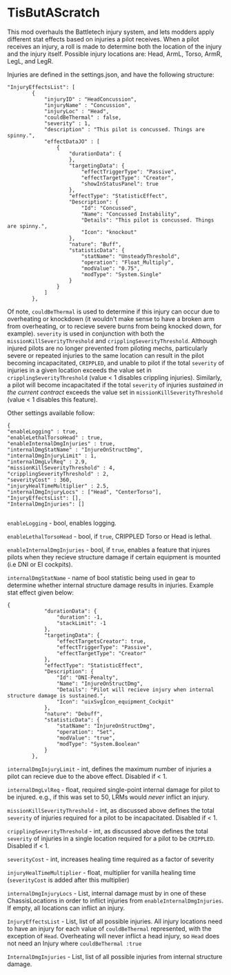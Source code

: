 # TisButAScratch

This mod overhauls the Battletech injury system, and lets modders apply different stat effects based on injuries a pilot receives. When a pilot receives an injury, a roll is made to determine both the location of the injury and the injury itself. Possible injury locations are: Head, ArmL, Torso, ArmR, LegL, and LegR.

Injuries are defined in the settings.json, and have the following structure:
```
"InjuryEffectsList": [
		{
			"injuryID" : "HeadConcussion",
			"injuryName" : "Concussion",
			"injuryLoc" : "Head",
			"couldBeThermal" : false,
			"severity" : 1,
			"description" : "This pilot is concussed. Things are spinny.",
			"effectDataJO" : [
				{
					"durationData": {
					},
					"targetingData": {
						"effectTriggerType": "Passive",
						"effectTargetType": "Creator",
						"showInStatusPanel": true
					},
					"effectType": "StatisticEffect",
					"Description": {
						"Id": "Concussed",
						"Name": "Concussed Instability",
						"Details": "This pilot is concussed. Things are spinny.",
						"Icon": "knockout"
					},
					"nature": "Buff",
					"statisticData": {
						"statName": "UnsteadyThreshold",
						"operation": "Float_Multiply",
						"modValue": "0.75",
						"modType": "System.Single"
					}
				}
			]
		},
```

Of note, `couldBeThermal` is used to determine if this injury can occur due to overheating or knockdown (it wouldn't make sense to have a broken arm from overheating, or to recieve severe burns from being knocked down, for example). `severity` is used in conjunction with both the `missionKillSeverityThreshold` and `cripplingSeverityThreshold`. Although injured pilots are no longer prevented from piloting mechs, particularly severe or repeated injuries to the same location can result in the pilot becoming incapacitated, `CRIPPLED`, and unable to pilot if the total `severity` of injuries in a given location exceeds the value set in `cripplingSeverityThreshold` (value < 1 disables crippling injuries). Similarly, a pilot will become incapacitated if the total `severity` of injuries <i>sustained in the current contract</i> exceeds the value set in `missionKillSeverityThreshold` (value < 1 disables this feature).

Other settings available follow:

```
{
"enableLogging" : true,
"enableLethalTorsoHead" : true,
"enableInternalDmgInjuries" : true,
"internalDmgStatName" : "InjureOnStructDmg",
"internalDmgInjuryLimit" : 1,
"internalDmgLvlReq" : 2.9,
"missionKillSeverityThreshold" : 4,
"cripplingSeverityThreshold" : 2,
"severityCost" : 360,
"injuryHealTimeMultiplier" : 2.5,	
"internalDmgInjuryLocs" : ["Head", "CenterTorso"],
"InjuryEffectsList": [],
"InternalDmgInjuries": []
    
```

`enableLogging` - bool, enables logging.

`enableLethalTorsoHead` - bool, if `true`, CRIPPLED Torso or Head is lethal.

`enableInternalDmgInjuries` - bool, if `true`, enables a feature that injures pilots when they recieve structure damage if certain equipment is mounted (i.e DNI or EI cockpits).

`internalDmgStatName` - name of bool statistic being used in gear to determine whether internal structure damage results in injuries. Example stat effect given below: 

```
{
            "durationData": {
                "duration": -1,
                "stackLimit": -1
            },
            "targetingData": {
                "effectTargetsCreator": true,
                "effectTriggerType": "Passive",
                "effectTargetType": "Creator"
            },
            "effectType": "StatisticEffect",
            "Description": {
                "Id": "DNI-Penalty",
                "Name": "InjureOnStructDmg",
                "Details": "Pilot will recieve injury when internal structure damage is sustained.",
                "Icon": "uixSvgIcon_equipment_Cockpit"
            },
            "nature": "Debuff",
            "statisticData": {
                "statName": "InjureOnStructDmg",
                "operation": "Set",
                "modValue": "true",
                "modType": "System.Boolean"
            }
        },
```

`internalDmgInjuryLimit` - int, defines the maximum number of injuries a pilot can recieve due to the above effect. Disabled if < 1.

`internalDmgLvlReq` - float, required single-point internal damage for pilot to be injured. e.g., if this was set to 50, LRMs would <i>never</i> inflict an injury.

`missionKillSeverityThreshold` - int, as discussed above defines the total `severity` of injuries required for a pilot to be incapacitated. Disabled if < 1.

`cripplingSeverityThreshold` - int, as discussed above defines the total `severity` of injuries in a single location required for a pilot to be `CRIPPLED`. Disabled if < 1.

`severityCost` - int, increases healing time required as a factor of severity

`injuryHealTimeMultiplier` - float, multiplier for vanilla healing time (`severityCost` is added after this multiplier)

`internalDmgInjuryLocs` - List<string>, internal damage must by in one of these ChassisLocations in order to inflict injuries from `enableInternalDmgInjuries`. If empty, all locations can inflict an injury.

`InjuryEffectsList` - List<Injury>, list of all possible injuries. All injury locations need to have an injury for each value of `couldBeThermal` represented, with the exception of `Head`. Overheating will never inflict a head injury, so `Head` does not need an Injury where `couldBeThermal :true`

`InternalDmgInjuries` - List<Injury>, list of all possible injuries from internal structure damage.

